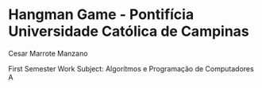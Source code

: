 # Hangman Game - Pontifícia Universidade Católica de Campinas
Cesar Marrote Manzano

First Semester Work
Subject: Algorítmos e Programação de Computadores A


